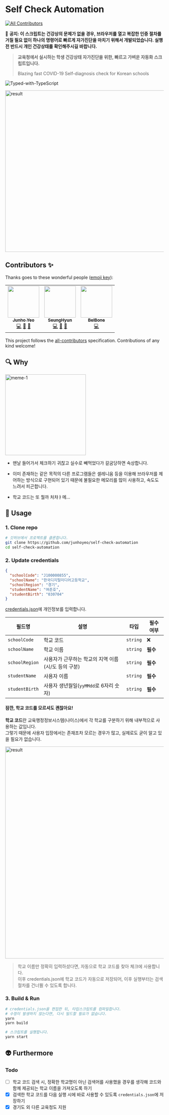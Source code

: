 # Self Check Automation
<!-- ALL-CONTRIBUTORS-BADGE:START - Do not remove or modify this section -->
[![All Contributors](https://img.shields.io/badge/all_contributors-3-orange.svg?style=flat-square)](#contributors-)
<!-- ALL-CONTRIBUTORS-BADGE:END -->

🚨 **공지: 이 스크립트는 건강상의 문제가 없을 경우, 브라우저를 열고 복잡한 인증 절차를 거칠 필요 없이 하나의 명령어로 빠르게 자가진단을 마치기 위해서 개발되었습니다. 실행 전 반드시 개인 건강상태를 확인해주시길 바랍니다.**

> **교육청에서 실시하는 학생 건강상태 자가진단을 위한, 빠르고 가벼운 자동화 스크립트입니다.**
>
> Blazing fast COVID-19 Self-diagnosis check for Korean schools

![Typed-with-TypeScript](https://camo.githubusercontent.com/21132e0838961fbecb75077042aa9b15bc0bf6f9/68747470733a2f2f62616467656e2e6e65742f62616467652f4275696c74253230576974682f547970655363726970742f626c7565)

<img alt="result" src="./docs/images/result.png" width="512">

## Contributors ✨

Thanks goes to these wonderful people ([emoji key](https://allcontributors.org/docs/en/emoji-key)):

<!-- ALL-CONTRIBUTORS-LIST:START - Do not remove or modify this section -->
<!-- prettier-ignore-start -->
<!-- markdownlint-disable -->
<table>
  <tr>
    <td align="center"><a href="https://trendy-resume.now.sh/"><img src="https://avatars2.githubusercontent.com/u/32605822?v=4?s=100" width="100px;" alt=""/><br /><sub><b>Junho Yeo</b></sub></a><br /><a href="https://github.com/Junho Yeo/self-check-automation/commits?author=junhoyeo" title="Code">💻</a> <a href="https://github.com/Junho Yeo/self-check-automation/commits?author=junhoyeo" title="Documentation">📖</a> <a href="#maintenance-junhoyeo" title="Maintenance">🚧</a></td>
    <td align="center"><a href="https://github.com/MinSeungHyun"><img src="https://avatars1.githubusercontent.com/u/44062683?v=4?s=100" width="100px;" alt=""/><br /><sub><b>SeungHyun</b></sub></a><br /><a href="https://github.com/Junho Yeo/self-check-automation/commits?author=MinSeungHyun" title="Code">💻</a> <a href="https://github.com/Junho Yeo/self-check-automation/commits?author=MinSeungHyun" title="Documentation">📖</a> <a href="#maintenance-MinSeungHyun" title="Maintenance">🚧</a></td>
    <td align="center"><a href="https://github.com/BelBone"><img src="https://avatars0.githubusercontent.com/u/63758483?v=4?s=100" width="100px;" alt=""/><br /><sub><b>BelBone</b></sub></a><br /><a href="https://github.com/Junho Yeo/self-check-automation/commits?author=BelBone" title="Code">💻</a></td>
  </tr>
</table>

<!-- markdownlint-enable -->
<!-- prettier-ignore-end -->
<!-- ALL-CONTRIBUTORS-LIST:END -->

This project follows the [all-contributors](https://github.com/all-contributors/all-contributors) specification. Contributions of any kind welcome!

## 🔍 Why

<img alt="meme-1" src="./docs/images/meme-1.jpg" width="256">

- 맨날 들어가서 체크하기 귀찮고 실수로 빼먹었다가 갈굼당하면 속상합니다.

- 이미 존재하는 같은 목적의 다른 프로그램들은 셀레니움 등을 이용해 브라우저를 제어하는 방식으로 구현되어 있기 때문에 불필요한 메모리를 많이 사용하고, 속도도 느려서 피곤합니다.

- 학교 코드는 또 뭘까 처챠ㅑ메...

## 🚀 Usage

### 1. Clone repo
```bash
# 깃허브에서 프로젝트를 클론합니다.
git clone https://github.com/junhoyeo/self-check-automation
cd self-check-automation
```

### 2. Update credentials
```json
{
  "schoolCode": "J100000855",
  "schoolName": "한국디지털미디어고등학교",
  "schoolRegion": "경기",
  "studentName": "여준호",
  "studentBirth": "030704"
}
```

[credentials.json](./credentials.json)에 개인정보를 입력합니다.

| 필드명 | 설명 | 타입 | 필수 여부 |
| ---- | --- | --- | ------- |
| `schoolCode` | 학교 코드 | `string` | ❌ |
| `schoolName` | 학교 이름 | `string` | **필수** |
| `schoolRegion` | 사용자가 근무하는 학교의 지역 이름(시/도 등의 구분) | `string` | **필수** |
| `studentName` | 사용자 이름 | `string` | **필수** |
| `studentBirth` | 사용자 생년월일(`yyMMdd`로 6자리 숫자) | `string` | **필수** |

#### 잠깐, 학교 코드를 모르셔도 괜찮아요!
**학교 코드**란 교육행정정보시스템(나이스)에서 각 학교를 구분하기 위해 내부적으로 사용하는 값입니다.<br />
그렇기 때문에 사용자 입장에서는 존재조차 모르는 경우가 많고, 실제로도 굳이 알고 있을 필요가 없습니다.

<img alt="result" src="./docs/images/get-school-code.png" width="672">

> 학교 이름만 정확히 입력하셨다면, 자동으로 학교 코드를 찾아 체크에 사용합니다.<br />
> 이후 credentials.json에 학교 코드가 자동으로 저장되어, 이후 실행부터는 검색 절차를 건너뛸 수 있도록 합니다.

### 3. Build & Run

```bash
# credentials.json을 편집한 뒤, 타입스크립트를 컴파일합니다.
# 수정이 발생하지 않는다면, 다시 빌드할 필요가 없습니다.
yarn
yarn build

# 스크립트를 실행합니다.
yarn start
```

## 👽 Furthermore

### Todo

- [ ] 학교 코드 검색 시, 정확한 학교명이 아닌 검색어를 사용했을 경우를 생각해 코드와 함께 제공되는 학교 이름을 가져오도록 하기
- [x] 검색한 학교 코드를 다음 실행 시에 바로 사용할 수 있도록 `credentials.json`에 저장하기
- [x] 경기도 외 다른 교육청도 지원
